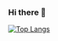 ### Hi there 👋
[![Top Langs](https://github-readme-stats.vercel.app/api/top-langs/?username=andelkocvjetkovic&layout=compact)](https://github.com/anuraghazra/github-readme-stats)
<!--
**andelkocvjetkovic/andelkocvjetkovic** is a ✨ _special_ ✨ repository because its `README.md` (this file) appears on your GitHub profile.

Here are some ideas to get you started:

- 🔭 I’m currently working on ...
- 🌱 I’m currently learning ...
- 👯 I’m looking to collaborate on ...
- 🤔 I’m looking for help with ...
- 💬 Ask me about ...
- 📫 How to reach me: ...
- 😄 Pronouns: ...
- ⚡ Fun fact: ...
-->
